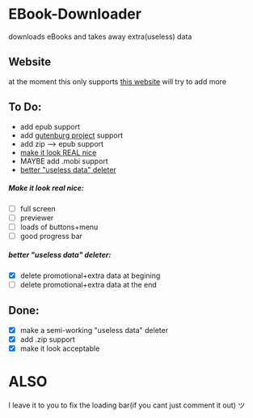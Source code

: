 # EBook-Downloader
downloads eBooks and takes away extra(useless) data

## Website
at the moment this only supports [this website](https://novelasfreeonline.com)
will try to add more

## To Do:
* add epub support
* add [gutenburg project](https://www.gutenberg.org/) support
* add zip --> epub support
* [make it look REAL nice](#make-it-look-real-nice)
* MAYBE add .mobi support
* [better "useless data" deleter](#better-useless-data-deleter)

##### Make it look real nice:
 - [ ] full screen
 - [ ] previewer
 - [ ] loads of buttons+menu
 - [ ] good progress bar
##### better "useless data" deleter:
- [x] delete promotional+extra data at begining
- [ ] delete promotional+extra data at the end

## Done:
 - [x] make a semi-working "useless data" deleter
 - [x] add .zip support
 - [x] make it look acceptable

# ALSO
I leave it to you to fix the loading bar(if you cant just comment it out) ツ
